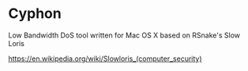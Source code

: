 # Cyphon
Low Bandwidth DoS tool written for Mac OS X based on RSnake's Slow Loris

https://en.wikipedia.org/wiki/Slowloris_(computer_security)

